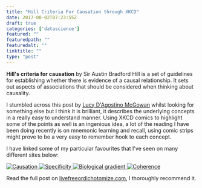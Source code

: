 ```yaml
---
title: "Hill Criteria For Causation through XKCD"
date: 2017-08-02T07:23:55Z
draft: true
categories: ['datascience']
featured: ""
featuredpath: ""
featuredalt: ""
linktitle: ""
type: "post"
---
```

**Hill's criteria for causation** by Sir Austin Bradford Hill is a set of guidelines for establishing whether there is evidence of a causal relationship. It sets out aspects of associations that should be considered when thinking about causality.

I stumbled across this post by [Lucy D'Agostino McGowan](http://livefreeordichotomize.com/2016/12/15/hill-for-the-data-scientist-an-xkcd-story/) whilst looking for something else but I think it is brilliant, it describes the underlying concepts in a really easy to understand manner. Using XKCD comics to highlight some of the points as well is an ingenious idea, a lot of the reading I have been doing recently is on mnemonic learning and recall, using comic strips might prove to be a very easy to remember hook to each concept.

I have linked some of my particular favourites that I've seen on many different sites below:

<a href='http://xkcd.com/552/'>
    <img src='/img/xkcd-criteria-for-causation/correlation.png' alt='Causation' />
</a>

<a href='http://xkcd.com/1217/'>
    <img src='/img/xkcd-criteria-for-causation/cells.png' alt='Specificity' />
</a>

<a href='http://xkcd.com/323/'>
    <img src='/img/xkcd-criteria-for-causation/ballmer_peak.png' alt='Biological gradient' />
</a>

<a href='http://xkcd.com/1170/'>
    <img src='/img/xkcd-criteria-for-causation/bridge.png' alt='Coherence' />
</a>

Read the full post on [livefreeordichotomize.com](http://livefreeordichotomize.com/2016/12/15/hill-for-the-data-scientist-an-xkcd-story/), I thoroughly recommend it.